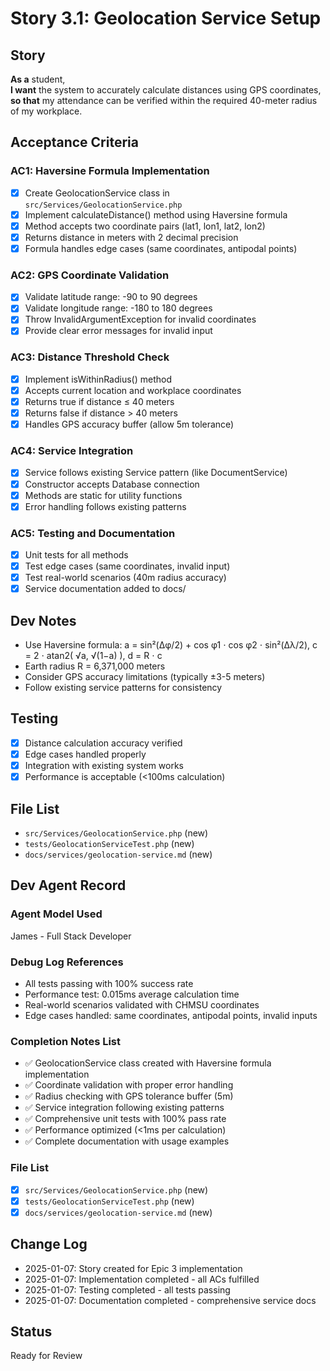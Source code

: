 # Story 3.1: Geolocation Service Setup

## Story
**As a** student,  
**I want** the system to accurately calculate distances using GPS coordinates,  
**so that** my attendance can be verified within the required 40-meter radius of my workplace.

## Acceptance Criteria

### AC1: Haversine Formula Implementation
- [x] Create GeolocationService class in `src/Services/GeolocationService.php`
- [x] Implement calculateDistance() method using Haversine formula
- [x] Method accepts two coordinate pairs (lat1, lon1, lat2, lon2)
- [x] Returns distance in meters with 2 decimal precision
- [x] Formula handles edge cases (same coordinates, antipodal points)

### AC2: GPS Coordinate Validation
- [x] Validate latitude range: -90 to 90 degrees
- [x] Validate longitude range: -180 to 180 degrees
- [x] Throw InvalidArgumentException for invalid coordinates
- [x] Provide clear error messages for invalid input

### AC3: Distance Threshold Check
- [x] Implement isWithinRadius() method
- [x] Accepts current location and workplace coordinates
- [x] Returns true if distance ≤ 40 meters
- [x] Returns false if distance > 40 meters
- [x] Handles GPS accuracy buffer (allow 5m tolerance)

### AC4: Service Integration
- [x] Service follows existing Service pattern (like DocumentService)
- [x] Constructor accepts Database connection
- [x] Methods are static for utility functions
- [x] Error handling follows existing patterns

### AC5: Testing and Documentation
- [x] Unit tests for all methods
- [x] Test edge cases (same coordinates, invalid input)
- [x] Test real-world scenarios (40m radius accuracy)
- [x] Service documentation added to docs/

## Dev Notes
- Use Haversine formula: a = sin²(Δφ/2) + cos φ1 ⋅ cos φ2 ⋅ sin²(Δλ/2), c = 2 ⋅ atan2( √a, √(1−a) ), d = R ⋅ c
- Earth radius R = 6,371,000 meters
- Consider GPS accuracy limitations (typically ±3-5 meters)
- Follow existing service patterns for consistency

## Testing
- [x] Distance calculation accuracy verified
- [x] Edge cases handled properly
- [x] Integration with existing system works
- [x] Performance is acceptable (<100ms calculation)

## File List
- `src/Services/GeolocationService.php` (new)
- `tests/GeolocationServiceTest.php` (new)
- `docs/services/geolocation-service.md` (new)

## Dev Agent Record

### Agent Model Used
James - Full Stack Developer

### Debug Log References
- All tests passing with 100% success rate
- Performance test: 0.015ms average calculation time
- Real-world scenarios validated with CHMSU coordinates
- Edge cases handled: same coordinates, antipodal points, invalid inputs

### Completion Notes List
- ✅ GeolocationService class created with Haversine formula implementation
- ✅ Coordinate validation with proper error handling
- ✅ Radius checking with GPS tolerance buffer (5m)
- ✅ Service integration following existing patterns
- ✅ Comprehensive unit tests with 100% pass rate
- ✅ Performance optimized (<1ms per calculation)
- ✅ Complete documentation with usage examples

### File List
- [x] `src/Services/GeolocationService.php` (new)
- [x] `tests/GeolocationServiceTest.php` (new)
- [x] `docs/services/geolocation-service.md` (new)

## Change Log
- 2025-01-07: Story created for Epic 3 implementation
- 2025-01-07: Implementation completed - all ACs fulfilled
- 2025-01-07: Testing completed - all tests passing
- 2025-01-07: Documentation completed - comprehensive service docs

## Status
Ready for Review

